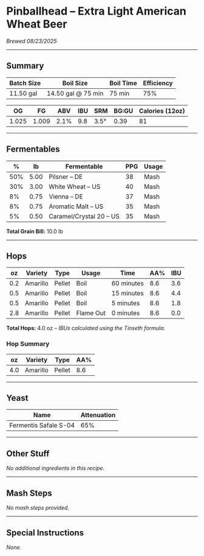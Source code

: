# Pinballhead – Extra Light American Wheat Beer  
*Brewed 08/23/2025*  

---

## Summary
| Batch Size | Boil Size          | Boil Time | Efficiency |
|------------|--------------------|-----------|------------|
| 11.50 gal  | 14.50 gal @ 75 min | 75 min    | 75%        |

| OG    | FG    | ABV   | IBU  | SRM  | BG:GU | Calories (12oz) |
|-------|-------|-------|------|------|-------|-----------------|
| 1.025 | 1.009 | 2.1%  | 9.8  | 3.5° | 0.39  | 81              |

---

## Fermentables
| %   | lb    | Fermentable          | PPG | Usage |
|-----|-------|----------------------|-----|-------|
| 50% | 5.00  | Pilsner – DE         | 38  | Mash  |
| 30% | 3.00  | White Wheat – US     | 40  | Mash  |
|  8% | 0.75  | Vienna – DE          | 37  | Mash  |
|  8% | 0.75  | Aromatic Malt – US   | 35  | Mash  |
|  5% | 0.50  | Caramel/Crystal 20 – US | 35  | Mash  |

**Total Grain Bill:** 10.0 lb  

---

## Hops
| oz   | Variety   | Type   | Usage      | Time       | AA%  | IBU  |
|------|-----------|--------|------------|------------|------|------|
| 0.2  | Amarillo  | Pellet | Boil       | 60 minutes | 8.6  | 3.6  |
| 0.5  | Amarillo  | Pellet | Boil       | 15 minutes | 8.6  | 4.4  |
| 0.5  | Amarillo  | Pellet | Boil       | 5 minutes  | 8.6  | 1.8  |
| 2.8  | Amarillo  | Pellet | Flame Out  | 0 minutes  | 8.6  | 0.0  |

**Total Hops:** 4.0 oz – *IBUs calculated using the Tinseth formula.*  

### Hop Summary
| oz   | Variety   | Type   | AA% |
|------|-----------|--------|-----|
| 4.0  | Amarillo  | Pellet | 8.6 |

---

## Yeast
| Name                  | Attenuation |
|-----------------------|-------------|
| Fermentis Safale S-04 | 65%         |

---

## Other Stuff
*No additional ingredients in this recipe.*  

---

## Mash Steps
*No mash steps provided.*  

---

## Special Instructions
*None.*  
